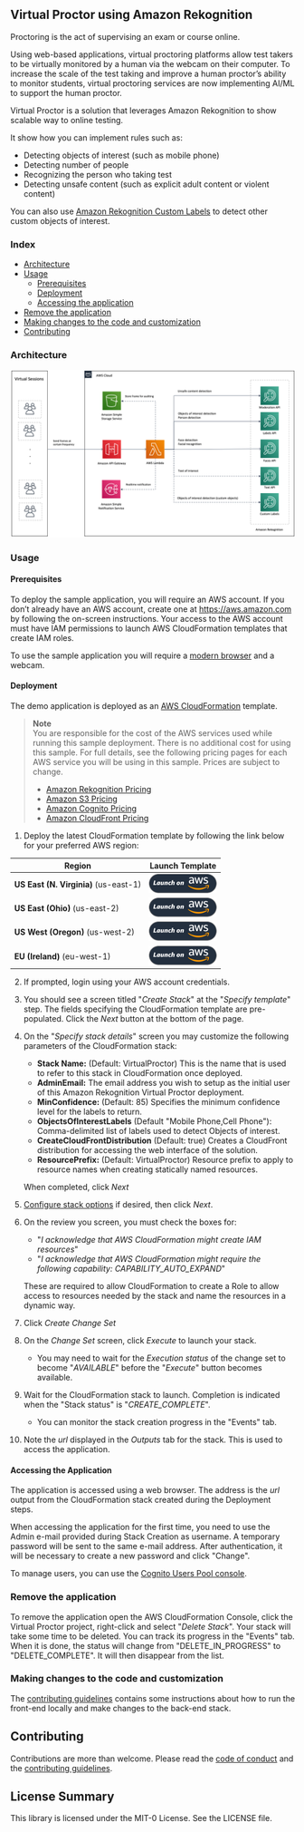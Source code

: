 ## Virtual Proctor using Amazon Rekognition

Proctoring is the act of supervising an exam or course online.

Using web-based applications, virtual proctoring platforms allow test takers to be virtually monitored by a human via the webcam on their computer.
To increase the scale of the test taking and improve a human proctor’s ability to monitor students, virtual proctoring services are now implementing AI/ML to support the human proctor.

Virtual Proctor is a solution that leverages Amazon Rekognition to show scalable way to online testing.

It show how you can implement rules such as:

- Detecting objects of interest (such as mobile phone)
- Detecting number of people
- Recognizing the person who taking test
- Detecting unsafe content (such as explicit adult content or violent content)

You can also use [Amazon Rekognition Custom Labels](https://aws.amazon.com/rekognition/custom-labels-features/) to detect other custom objects of interest.

### Index

- [Architecture](#architecture)
- [Usage](#usage)
  - [Prerequisites](#prerequisites)
  - [Deployment](#deployment)
  - [Accessing the application](#accessing-the-application)
- [Remove the application](#remove-the-application)
- [Making changes to the code and customization](#making-changes-to-the-code-and-customization)
- [Contributing](#contributing)

### Architecture

<p align="center">
  <img src="docs/diagram.png" alt="Architecture Diagram" />
</p>

### Usage

#### Prerequisites

To deploy the sample application, you will require an AWS account. If you don’t already have an AWS account, create one at <https://aws.amazon.com> by following the on-screen instructions. Your access to the AWS account must have IAM permissions to launch AWS CloudFormation templates that create IAM roles.

To use the sample application you will require a [modern browser](https://caniuse.com/#feat=stream) and a webcam.

#### Deployment

The demo application is deployed as an [AWS CloudFormation](https://aws.amazon.com/cloudformation) template.

> **Note**  
> You are responsible for the cost of the AWS services used while running this sample deployment. There is no additional cost for using this sample. For full details, see the following pricing pages for each AWS service you will be using in this sample. Prices are subject to change.
>
> - [Amazon Rekognition Pricing](https://aws.amazon.com/rekognition/pricing/)
> - [Amazon S3 Pricing](https://aws.amazon.com/s3/pricing/)
> - [Amazon Cognito Pricing](https://aws.amazon.com/cognito/pricing/)
> - [Amazon CloudFront Pricing](https://aws.amazon.com/cloudfront/pricing/)

1. Deploy the latest CloudFormation template by following the link below for your preferred AWS region:

| Region                                | Launch Template                                                                                                                                                                                                                                                                                                               |
| ------------------------------------- | ----------------------------------------------------------------------------------------------------------------------------------------------------------------------------------------------------------------------------------------------------------------------------------------------------------------------------- |
| **US East (N. Virginia)** (us-east-1) | [![Launch the VirtualProctor Stack with CloudFormation](docs/deploy-to-aws.png)](https://console.aws.amazon.com/cloudformation/home?region=us-east-1#/stacks/new?stackName=VirtualProctor&templateURL=https://solution-builders-us-east-1.s3.us-east-1.amazonaws.com/amazon-rekognition-virtual-proctor/latest/template.yaml) |
| **US East (Ohio)** (us-east-2)        | [![Launch the VirtualProctor Stack with CloudFormation](docs/deploy-to-aws.png)](https://console.aws.amazon.com/cloudformation/home?region=us-east-2#/stacks/new?stackName=VirtualProctor&templateURL=https://solution-builders-us-east-2.s3.us-east-2.amazonaws.com/amazon-rekognition-virtual-proctor/latest/template.yaml) |
| **US West (Oregon)** (us-west-2)      | [![Launch the VirtualProctor Stack with CloudFormation](docs/deploy-to-aws.png)](https://console.aws.amazon.com/cloudformation/home?region=us-west-2#/stacks/new?stackName=VirtualProctor&templateURL=https://solution-builders-us-west-2.s3.us-west-2.amazonaws.com/amazon-rekognition-virtual-proctor/latest/template.yaml) |
| **EU (Ireland)** (eu-west-1)          | [![Launch the VirtualProctor Stack with CloudFormation](docs/deploy-to-aws.png)](https://console.aws.amazon.com/cloudformation/home?region=eu-west-1#/stacks/new?stackName=VirtualProctor&templateURL=https://solution-builders-eu-west-1.s3.eu-west-1.amazonaws.com/amazon-rekognition-virtual-proctor/latest/template.yaml) |

2. If prompted, login using your AWS account credentials.
3. You should see a screen titled "_Create Stack_" at the "_Specify template_" step. The fields specifying the CloudFormation template are pre-populated. Click the _Next_ button at the bottom of the page.
4. On the "_Specify stack details_" screen you may customize the following parameters of the CloudFormation stack:

   - **Stack Name:** (Default: VirtualProctor) This is the name that is used to refer to this stack in CloudFormation once deployed.
   - **AdminEmail:** The email address you wish to setup as the initial user of this Amazon Rekognition Virtual Proctor deployment.
   - **MinConfidence:** (Default: 85) Specifies the minimum confidence level for the labels to return.
   - **ObjectsOfInterestLabels** (Default "Mobile Phone,Cell Phone"): Comma-delimited list of labels used to detect Objects of interest.
   - **CreateCloudFrontDistribution** (Default: true) Creates a CloudFront distribution for accessing the web interface of the solution.
   - **ResourcePrefix:** (Default: VirtualProctor) Resource prefix to apply to resource names when creating statically named resources.

   When completed, click _Next_

5. [Configure stack options](https://docs.aws.amazon.com/AWSCloudFormation/latest/UserGuide/cfn-console-add-tags.html) if desired, then click _Next_.
6. On the review you screen, you must check the boxes for:

   - "_I acknowledge that AWS CloudFormation might create IAM resources_"
   - "_I acknowledge that AWS CloudFormation might require the following capability: CAPABILITY_AUTO_EXPAND_"

   These are required to allow CloudFormation to create a Role to allow access to resources needed by the stack and name the resources in a dynamic way.

7. Click _Create Change Set_
8. On the _Change Set_ screen, click _Execute_ to launch your stack.
   - You may need to wait for the _Execution status_ of the change set to become "_AVAILABLE_" before the "_Execute_" button becomes available.
9. Wait for the CloudFormation stack to launch. Completion is indicated when the "Stack status" is "_CREATE_COMPLETE_".
   - You can monitor the stack creation progress in the "Events" tab.
10. Note the _url_ displayed in the _Outputs_ tab for the stack. This is used to access the application.

#### Accessing the Application

The application is accessed using a web browser. The address is the _url_ output from the CloudFormation stack created during the Deployment steps.

When accessing the application for the first time, you need to use the Admin e-mail provided during Stack Creation as username. A temporary password will be sent to the same e-mail address. After authentication, it will be necessary to create a new password and click "Change".

To manage users, you can use the [Cognito Users Pool console](https://console.aws.amazon.com/cognito/users).

### Remove the application

To remove the application open the AWS CloudFormation Console, click the Virtual Proctor project, right-click and select "_Delete Stack_". Your stack will take some time to be deleted. You can track its progress in the "Events" tab. When it is done, the status will change from "DELETE_IN_PROGRESS" to "DELETE_COMPLETE". It will then disappear from the list.

### Making changes to the code and customization

The [contributing guidelines](CONTRIBUTING.md) contains some instructions about how to run the front-end locally and make changes to the back-end stack.

## Contributing

Contributions are more than welcome. Please read the [code of conduct](CODE_OF_CONDUCT.md) and the [contributing guidelines](CONTRIBUTING.md).

## License Summary

This library is licensed under the MIT-0 License. See the LICENSE file.
